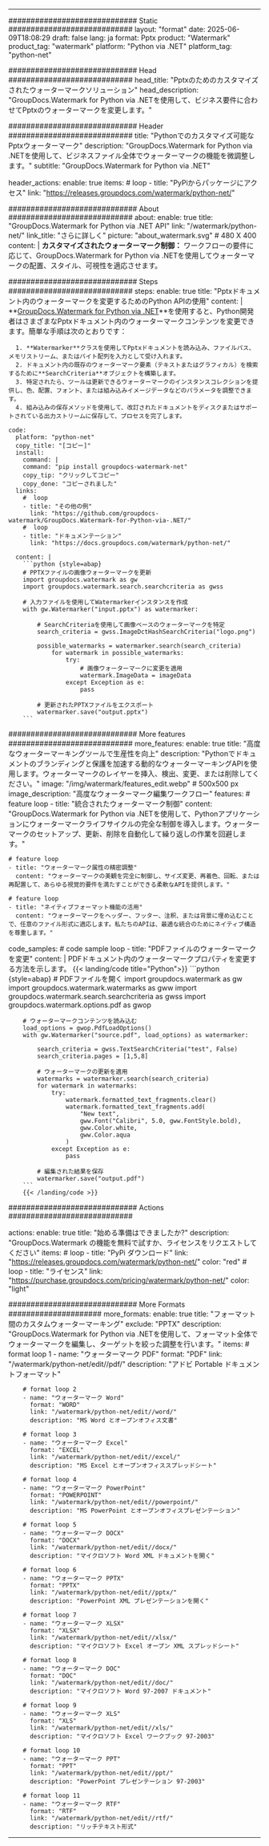 
---
############################# Static ############################
layout: "format"
date:  2025-06-09T18:08:29
draft: false
lang: ja
format: Pptx
product: "Watermark"
product_tag: "watermark"
platform: "Python via .NET"
platform_tag: "python-net"

############################# Head ############################
head_title: "Pptxのためのカスタマイズされたウォーターマークソリューション"
head_description: "GroupDocs.Watermark for Python via .NETを使用して、ビジネス要件に合わせてPptxのウォーターマークを変更します。"

############################# Header ############################
title: "Pythonでのカスタマイズ可能なPptxウォーターマーク" 
description: "GroupDocs.Watermark for Python via .NETを使用して、ビジネスファイル全体でウォーターマークの機能を微調整します。"
subtitle: "GroupDocs.Watermark for Python via .NET" 

header_actions:
  enable: true
  items:
    #  loop
    - title: "PyPiからパッケージにアクセス"
      link: "https://releases.groupdocs.com/watermark/python-net/"
      
############################# About ############################
about:
    enable: true
    title: "GroupDocs.Watermark for Python via .NET API"
    link: "/watermark/python-net/"
    link_title: "さらに詳しく"
    picture: "about_watermark.svg" # 480 X 400
    content: |
       **カスタマイズされたウォーターマーク制御：** ワークフローの要件に応じて、GroupDocs.Watermark for Python via .NETを使用してウォーターマークの配置、スタイル、可視性を適応させます。

############################# Steps ############################
steps:
    enable: true
    title: "Pptxドキュメント内のウォーターマークを変更するためのPython APIの使用"
    content: |
      **[GroupDocs.Watermark for Python via .NET](https://products.groupdocs.com/watermark/python-net/)**を使用すると、Python開発者はさまざまなPptxドキュメント内のウォーターマークコンテンツを変更できます。簡単な手順は次のとおりです：
      
      1. **Watermarker**クラスを使用してPptxドキュメントを読み込み、ファイルパス、メモリストリーム、またはバイト配列を入力として受け入れます。
      2. ドキュメント内の既存のウォーターマーク要素（テキストまたはグラフィカル）を検索するために**SearchCriteria**オブジェクトを構築します。
      3. 特定されたら、ツールは更新できるウォーターマークのインスタンスコレクションを提供し、色、配置、フォント、または組み込みイメージデータなどのパラメータを調整できます。
      4. 組み込みの保存メソッドを使用して、改訂されたドキュメントをディスクまたはサポートされている出力ストリームに保存して、プロセスを完了します。
   
    code:
      platform: "python-net"
      copy_title: "[コピー]"
      install:
        command: |
        command: "pip install groupdocs-watermark-net"
        copy_tip: "クリックしてコピー"
        copy_done: "コピーされました"
      links:
        #  loop
        - title: "その他の例"
          link: "https://github.com/groupdocs-watermark/GroupDocs.Watermark-for-Python-via-.NET/"
        #  loop
        - title: "ドキュメンテーション"
          link: "https://docs.groupdocs.com/watermark/python-net/"
          
      content: |
        ```python {style=abap}
        # PPTXファイルの画像ウォーターマークを更新
        import groupdocs.watermark as gw
        import groupdocs.watermark.search.searchcriteria as gwss

        # 入力ファイルを使用してWatermarkerインスタンスを作成
        with gw.Watermarker("input.pptx") as watermarker:

            # SearchCriteriaを使用して画像ベースのウォーターマークを特定
            search_criteria = gwss.ImageDctHashSearchCriteria("logo.png")

            possible_watermarks = watermarker.search(search_criteria)
                for watermark in possible_watermarks:
                    try:
                        # 画像ウォーターマークに変更を適用
                        watermark.ImageData = imageData
                    except Exception as e:
                        pass

            # 更新されたPPTXファイルをエクスポート
            watermarker.save("output.pptx")
        ```     

############################# More features ############################
more_features:
  enable: true
  title: "高度なウォーターマーキングツールで生産性を向上"
  description: "Pythonでドキュメントのブランディングと保護を加速する動的なウォーターマーキングAPIを使用します。ウォーターマークのレイヤーを挿入、検出、変更、または削除してください。"
  image: "/img/watermark/features_edit.webp" # 500x500 px
  image_description: "高度なウォーターマーク編集ワークフロー"
  features:
    # feature loop
    - title: "統合されたウォーターマーク制御"
      content: "GroupDocs.Watermark for Python via .NETを使用して、Pythonアプリケーションにウォーターマークライフサイクルの完全な制御を導入します。ウォーターマークのセットアップ、更新、削除を自動化して繰り返しの作業を回避します。"

    # feature loop
    - title: "ウォーターマーク属性の精密調整"
      content: "ウォーターマークの美観を完全に制御し、サイズ変更、再着色、回転、または再配置して、あらゆる視覚的要件を満たすことができる柔軟なAPIを提供します。"

    # feature loop
    - title: "ネイティブフォーマット機能の活用"
      content: "ウォーターマークをヘッダー、フッター、注釈、または背景に埋め込むことで、任意のファイル形式に適応します。私たちのAPIは、最適な統合のためにネイティブ構造を尊重します。"
      
  code_samples:
    # code sample loop
    - title: "PDFファイルのウォーターマークを変更"
      content: |
        PDFドキュメント内のウォーターマークプロパティを変更する方法を示します。
        {{< landing/code title="Python">}}
        ```python {style=abap}
        # PDFファイルを開く
        import groupdocs.watermark as gw
        import groupdocs.watermark.watermarks as gww
        import groupdocs.watermark.search.searchcriteria as gwss
        import groupdocs.watermark.options.pdf as gwop

        # ウォーターマークコンテンツを読み込む
        load_options = gwop.PdfLoadOptions()
        with gw.Watermarker("source.pdf", load_options) as watermarker:

            search_criteria = gwss.TextSearchCriteria("test", False)
            search_criteria.pages = [1,5,8]

            # ウォーターマークの更新を適用
            watermarks = watermarker.search(search_criteria)
            for watermark in watermarks:
                try:
                    watermark.formatted_text_fragments.clear()
                    watermark.formatted_text_fragments.add(
                        "New text", 
                        gww.Font("Calibri", 5.0, gww.FontStyle.bold), 
                        gww.Color.white, 
                        gww.Color.aqua
                    )
                except Exception as e:
                    pass
        
            # 編集された結果を保存
            watermarker.save("output.pdf")
        ```
        {{< /landing/code >}}


############################# Actions ############################

actions:
  enable: true
  title: "始める準備はできましたか?"
  description: "GroupDocs.Watermark の機能を無料で試すか、ライセンスをリクエストしてください"
  items:
    #  loop
    - title: "PyPi ダウンロード"
      link: "https://releases.groupdocs.com/watermark/python-net/"
      color: "red"
        #  loop
    - title: "ライセンス"
      link: "https://purchase.groupdocs.com/pricing/watermark/python-net/"
      color: "light"


############################# More Formats #####################
more_formats:
    enable: true
    title: "フォーマット間のカスタムウォーターマーキング"
    exclude: "PPTX"
    description: "GroupDocs.Watermark for Python via .NETを使用して、フォーマット全体でウォーターマークを編集し、ターゲットを絞った調整を行います。"
    items: 
        # format loop 1
        - name: "ウォーターマーク PDF"
          format: "PDF"
          link: "/watermark/python-net/edit//pdf/"
          description: "アドビ Portable ドキュメントフォーマット"

        # format loop 2
        - name: "ウォーターマーク Word"
          format: "WORD"
          link: "/watermark/python-net/edit//word/"
          description: "MS Word とオープンオフィス文書"
          
        # format loop 3
        - name: "ウォーターマーク Excel"
          format: "EXCEL"
          link: "/watermark/python-net/edit//excel/"
          description: "MS Excel とオープンオフィススプレッドシート"

        # format loop 4
        - name: "ウォーターマーク PowerPoint"
          format: "POWERPOINT"
          link: "/watermark/python-net/edit//powerpoint/"
          description: "MS PowerPoint とオープンオフィスプレゼンテーション"

        # format loop 5
        - name: "ウォーターマーク DOCX"
          format: "DOCX"
          link: "/watermark/python-net/edit//docx/"
          description: "マイクロソフト Word XML ドキュメントを開く"
          
        # format loop 6
        - name: "ウォーターマーク PPTX"
          format: "PPTX"
          link: "/watermark/python-net/edit//pptx/"
          description: "PowerPoint XML プレゼンテーションを開く"
          
        # format loop 7
        - name: "ウォーターマーク XLSX"
          format: "XLSX"
          link: "/watermark/python-net/edit//xlsx/"
          description: "マイクロソフト Excel オープン XML スプレッドシート"

        # format loop 8
        - name: "ウォーターマーク DOC"
          format: "DOC"
          link: "/watermark/python-net/edit//doc/"
          description: "マイクロソフト Word 97-2007 ドキュメント"

        # format loop 9
        - name: "ウォーターマーク XLS"
          format: "XLS"
          link: "/watermark/python-net/edit//xls/"
          description: "マイクロソフト Excel ワークブック 97-2003"

        # format loop 10
        - name: "ウォーターマーク PPT"
          format: "PPT"
          link: "/watermark/python-net/edit//ppt/"
          description: "PowerPoint プレゼンテーション 97-2003"

        # format loop 11
        - name: "ウォーターマーク RTF"
          format: "RTF"
          link: "/watermark/python-net/edit//rtf/"
          description: "リッチテキスト形式"

---